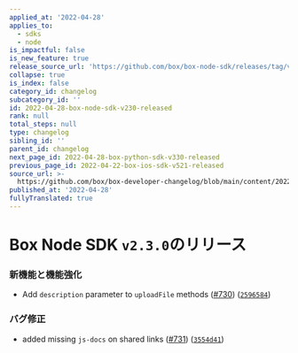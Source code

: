 ```yaml
---
applied_at: '2022-04-28'
applies_to:
  - sdks
  - node
is_impactful: false
is_new_feature: true
release_source_url: 'https://github.com/box/box-node-sdk/releases/tag/v2.3.0'
collapse: true
is_index: false
category_id: changelog
subcategory_id: ''
id: 2022-04-28-box-node-sdk-v230-released
rank: null
total_steps: null
type: changelog
sibling_id: ''
parent_id: changelog
next_page_id: 2022-04-28-box-python-sdk-v330-released
previous_page_id: 2022-04-22-box-ios-sdk-v521-released
source_url: >-
  https://github.com/box/box-developer-changelog/blob/main/content/2022/04-28-box-node-sdk-v230-released.md
published_at: '2022-04-28'
fullyTranslated: true
---
```

# Box Node SDK `v2.3.0`のリリース

### 新機能と機能強化

* Add `description` parameter to `uploadFile` methods ([#730][1]) ([`2596584`][2])

### バグ修正

* added missing `js-docs` on shared links ([#731][3]) ([`3554d41`][4])

[1]: https://github.com/box/box-node-sdk/issues/730

[2]: https://github.com/box/box-node-sdk/commit/2596584dffb44c1995c8b6b3faa67564f4d32499

[3]: https://github.com/box/box-node-sdk/issues/731

[4]: https://github.com/box/box-node-sdk/commit/3554d41d9050e7a81224c35e3e2e257604a0b41b
